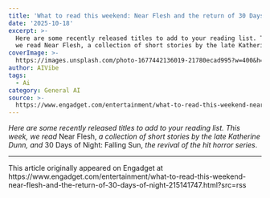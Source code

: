 ```yaml
---
title: 'What to read this weekend: Near Flesh and the return of 30 Days of Night'
date: '2025-10-18'
excerpt: >-
  Here are some recently released titles to add to your reading list. This week,
  we read Near Flesh, a collection of short stories by the late Katherine...
coverImage: >-
  https://images.unsplash.com/photo-1677442136019-21780ecad995?w=400&h=200&fit=crop&auto=format
author: AIVibe
tags:
  - Ai
category: General AI
source: >-
  https://www.engadget.com/entertainment/what-to-read-this-weekend-near-flesh-and-the-return-of-30-days-of-night-215141747.html?src=rss
---
```

<p><em>Here are some recently released titles to add to your reading list. This week, we read </em>Near Flesh, <em>a collection of short stories by the late Katherine Dunn, and</em> 30 Days of Night: Falling Sun,<em> the revival of the hit horror series</em>.</p> 
<hr> 
<p> <core-commerce id="9230b217f4ec4d259144d02477b537ac" data-type="product-list" data-original-url="https://www.amazon.com/Near-Flesh-Stories-Katherine-Dunn/dp/0374602352"></core-commerce></p> 
<p> <core-commerce id="64dd69d0349c48088c660c138f6cca63" data-type="product-list" data-original-url="https://www.amazon.com/30-Days-Night-Falling-Sun-ebook/dp/B0FP5SJ9QR?sr=8-8"></core-commerce></p> 
<p></p>This article originally appeared on Engadget at https://www.engadget.com/entertainment/what-to-read-this-weekend-near-flesh-and-the-return-of-30-days-of-night-215141747.html?src=rss
